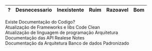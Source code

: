 | ?  | Desnecessario |  Inexistente | Ruim  | Razoavel | Bom |
|----|:-------------:|-------------:| ------|----------|-----|
Existe Documentação do Codigo?		
Atualização de Frameworks e libs
Code Clean		
Atualização de linguagem de programação
Arquitetura		
Documentação das API
Realese Notes		
Documentação da Arquitetura
Banco de dados Padronizado		
